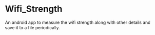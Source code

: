 # Wifi_Strength

An android app to measure the wifi strength along with other details and save it to a file periodically.
